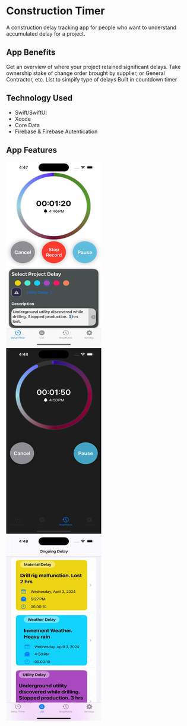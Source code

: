 
# Construction Timer 

A construction delay tracking app for people who want to understand accumulated delay for a project. 

## App Benefits
Get an overview of where your project retained significant delays.
Take ownership stake of change order brought by supplier, or General Contractor, etc.
List to simpify type of delays
Built in countdown timer

## Technology Used
- Swift/SwiftUI
- Xcode
- Core Data
- Firebase & Firebase Autentication

## App Features

<a ><img src="https://github.com/mitsumoristudio/ConstructionTimer-/blob/48757f05bd0f68a2c12766679f79228c13ddf996/ConstructionTimer%20Main%20Screen.jpg" width= "256" height = "500" /></a>
<a ><img src="https://github.com/mitsumoristudio/ConstructionTimer-/blob/602e359cbe92fe20639d88eafdd2968de42ea356/Construction%20Timer%20ScreenShot2.jpg" width= "256" height = "500" /></a>
<a ><img src="https://github.com/mitsumoristudio/ConstructionTimer-/blob/48757f05bd0f68a2c12766679f79228c13ddf996/ConstructionTimer%20Screenshot3.jpg
" width= "256" height = "500" /></a>

